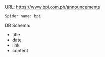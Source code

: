 URL: https://www.bpi.com.ph/announcements

    Spider name: bpi

DB Schema:
- title
- date
- link
- content

